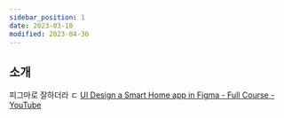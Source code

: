 ```yaml
---
sidebar_position: 1
date: 2023-03-10
modified: 2023-04-30
---
```


## 소개

피그마로 잘하더라 ㄷ
[UI Design a Smart Home app in Figma - Full Course - YouTube](https://www.youtube.com/watch?v=6aE9ItSIh2c)
